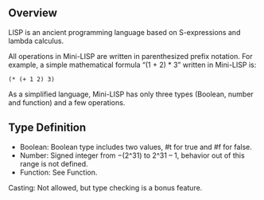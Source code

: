 ## Overview

LISP is an ancient programming language based on S-expressions and lambda calculus.

All operations in Mini-LISP are written in parenthesized prefix notation. For example, a
simple mathematical formula “(1 + 2) * 3” written in Mini-LISP is:
```
(* (+ 1 2) 3)
```
As a simplified language, Mini-LISP has only three types (Boolean, number and function)
and a few operations. 

## Type Definition

- Boolean: Boolean type includes two values, #t for true and #f for false.
- Number: Signed integer from −(2^31) to 2^31 – 1, behavior out of this range is not defined.
- Function: See Function.

Casting: Not allowed, but type checking is a bonus feature.

